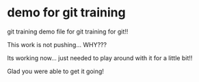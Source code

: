 # demo for git training

git training demo file for git training for git!!

This work is not pushing... WHY???

Its working now... just needed to play around with it for a little bit!!

Glad you were able to get it going!
